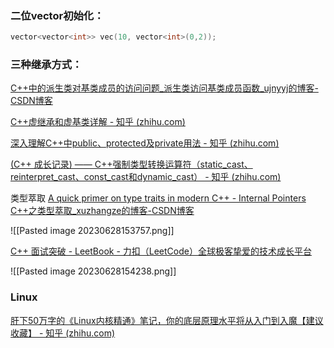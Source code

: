 ### 二位vector初始化：
```c++
vector<vector<int>> vec(10, vector<int>(0,2));
```
### 三种继承方式：
[C++中的派生类对基类成员的访问问题_派生类访问基类成员函数_ujnyyj的博客-CSDN博客](https://blog.csdn.net/ujnyyj/article/details/121705389#:~:text=%E5%BD%93%E7%B1%BB%E7%9A%84%E7%BB%A7%E6%89%BF%E6%96%B9%E5%BC%8F%E4%B8%BA,%E7%9A%84%E5%AF%B9%E8%B1%A1%E6%97%A0%E6%B3%95%E8%AE%BF%E9%97%AE%E3%80%82)

[C++虚继承和虚基类详解 - 知乎 (zhihu.com)](https://zhuanlan.zhihu.com/p/342271992)

[深入理解C++中public、protected及private用法 - 知乎 (zhihu.com)](https://zhuanlan.zhihu.com/p/70758317)

[(C++ 成长记录) —— C++强制类型转换运算符（static_cast、reinterpret_cast、const_cast和dynamic_cast） - 知乎 (zhihu.com)](https://zhuanlan.zhihu.com/p/368267441)

类型萃取
[A quick primer on type traits in modern C++ - Internal Pointers](https://www.internalpointers.com/post/quick-primer-type-traits-modern-cpp)
[C++之类型萃取_xuzhangze的博客-CSDN博客](https://blog.csdn.net/xuzhangze/article/details/78374890)

![[Pasted image 20230628153757.png]]

[C++ 面试突破 - LeetBook - 力扣（LeetCode）全球极客挚爱的技术成长平台](https://leetcode.cn/leetbook/read/cmian-shi-tu-po/vdkiwt/)

![[Pasted image 20230628154238.png]]

### Linux 
[肝下50万字的《Linux内核精通》笔记，你的底层原理水平将从入门到入魔【建议收藏】 - 知乎 (zhihu.com)](https://zhuanlan.zhihu.com/p/572266986)
